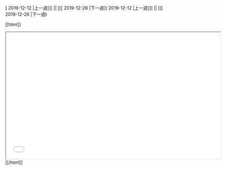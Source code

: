 [ 2019-12-12 |上一週]]] || [[[ 2019-12-26 |下一週]( 2019-12-12 |上一週]]] || [[[ 2019-12-26 |下一週)



[[html]]
<iframe src='<http://pad.hackingthursday.org>  ?showControls=true&showChat=true&showLineNumbers=true&useMonospaceFont=false' width=675 height=400></iframe>
[[/html]]